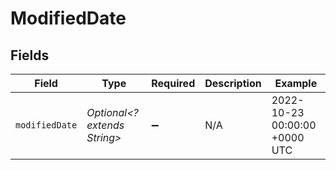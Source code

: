 # ModifiedDate


## Fields

| Field                         | Type                          | Required                      | Description                   | Example                       |
| ----------------------------- | ----------------------------- | ----------------------------- | ----------------------------- | ----------------------------- |
| `modifiedDate`                | *Optional<? extends String>*  | :heavy_minus_sign:            | N/A                           | 2022-10-23 00:00:00 +0000 UTC |